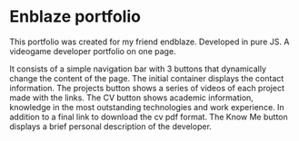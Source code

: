# Enblaze portfolio
This portfolio was created for my friend endblaze. Developed in pure JS. A videogame developer portfolio on one page.

It consists of a simple navigation bar with 3 buttons that dynamically change the content of the page. 
The initial container displays the contact information. 
The projects button shows a series of videos of each project made with the links. 
The CV button shows academic information, knowledge in the most outstanding technologies and work experience. 
In addition to a final link to download the cv pdf format. 
The Know Me button displays a brief personal description of the developer.

